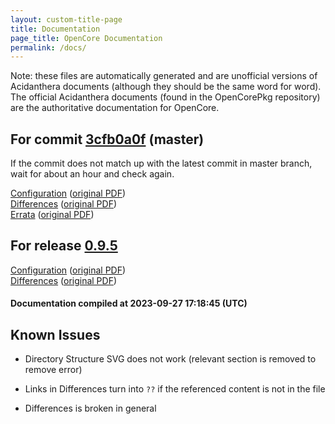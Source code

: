 ```yaml
---
layout: custom-title-page
title: Documentation
page_title: OpenCore Documentation
permalink: /docs/
---
```

Note: these files are automatically generated and are unofficial versions of Acidanthera documents (although they should be the same word for word). The official Acidanthera documents (found in the OpenCorePkg repository) are the authoritative documentation for OpenCore.

## For commit [3cfb0a0f](https://github.com/acidanthera/OpenCorePkg/tree/3cfb0a0f4cf0f3e884fa5a9360aca3ceb0e7c467) (master)

If the commit does not match up with the latest commit in master branch, wait for about an hour and check again.

[Configuration](latest/Configuration.html) ([original PDF](https://github.com/acidanthera/OpenCorePkg/blob/3cfb0a0f4cf0f3e884fa5a9360aca3ceb0e7c467/Docs/Configuration.pdf))
<br>
[Differences](latest/Differences.html) ([original PDF](https://github.com/acidanthera/OpenCorePkg/blob/3cfb0a0f4cf0f3e884fa5a9360aca3ceb0e7c467/Docs/Differences/Differences.pdf))
<br>
[Errata](latest/Errata.html) ([original PDF](https://github.com/acidanthera/OpenCorePkg/blob/3cfb0a0f4cf0f3e884fa5a9360aca3ceb0e7c467/Docs/Errata/Errata.pdf))

## For release [0.9.5](https://github.com/acidanthera/OpenCorePkg/tree/0.9.5)

[Configuration](release/Configuration.html) ([original PDF](https://github.com/acidanthera/OpenCorePkg/blob/0.9.5/Docs/Configuration.pdf))
<br>
[Differences](release/Differences.html) ([original PDF](https://github.com/acidanthera/OpenCorePkg/blob/0.9.5/Docs/Differences/Differences.pdf))

#### Documentation compiled at 2023-09-27 17:18:45 (UTC)

## Known Issues

* Directory Structure SVG does not work (relevant section is removed to remove error)

* Links in Differences turn into `??` if the referenced content is not in the file

* Differences is broken in general
